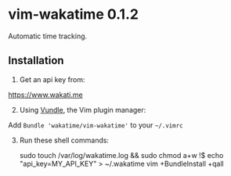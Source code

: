 vim-wakatime 0.1.2
===========

Automatic time tracking.

Installation
------------

1) Get an api key from:

https://www.wakati.me

2) Using [Vundle](https://github.com/gmarik/vundle), the Vim plugin manager:

Add `Bundle 'wakatime/vim-wakatime'` to your `~/.vimrc`

3) Run these shell commands:

    sudo touch /var/log/wakatime.log && sudo chmod a+w !$
    echo "api_key=MY_API_KEY" > ~/.wakatime
    vim +BundleInstall +qall


